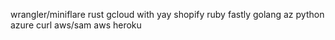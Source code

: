 wrangler/miniflare rust
gcloud with yay
shopify ruby
fastly golang
az python azure curl
aws/sam aws
heroku
